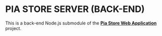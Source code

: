 # PIA STORE SERVER (BACK-END)
<div>
  This is a back-end Node.js submodule of the <b><a href="https://github.com/HoTranThienNhan/PiaStoreWebApp">Pia Store Web Application</a></b> project.
</div>
